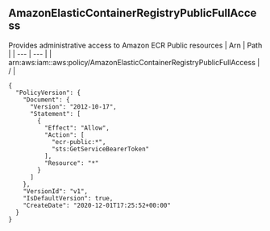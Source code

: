 
## AmazonElasticContainerRegistryPublicFullAccess
Provides administrative access to Amazon ECR Public resources
| Arn | Path |
| --- | --- |
| arn:aws:iam::aws:policy/AmazonElasticContainerRegistryPublicFullAccess | / |
```
{
  "PolicyVersion": {
    "Document": {
      "Version": "2012-10-17",
      "Statement": [
        {
          "Effect": "Allow",
          "Action": [
            "ecr-public:*",
            "sts:GetServiceBearerToken"
          ],
          "Resource": "*"
        }
      ]
    },
    "VersionId": "v1",
    "IsDefaultVersion": true,
    "CreateDate": "2020-12-01T17:25:52+00:00"
  }
}
```
